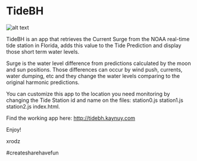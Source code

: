 # TideBH
![alt text](https://github.com/xrodz/myapp_tidebh/blob/master/favicon/favicon-160.png "TideBH")

TideBH is an app that retrieves the Current Surge from the NOAA real-time tide station in Florida, adds this value to the Tide Prediction and display those short term water levels.

Surge is the water level difference from predictions calculated by the moon and sun positions. Those differences can occur by wind push, currents, water dumping, etc and they change the water levels comparing to the original harmonic predictions.

You can customize this app to the location you need monitoring by changing the Tide Station id and name on the files: station0.js station1.js station2.js index.html.

Find the working app here:
http://tidebh.kaynuy.com


Enjoy!

xrodz

#createsharehavefun
